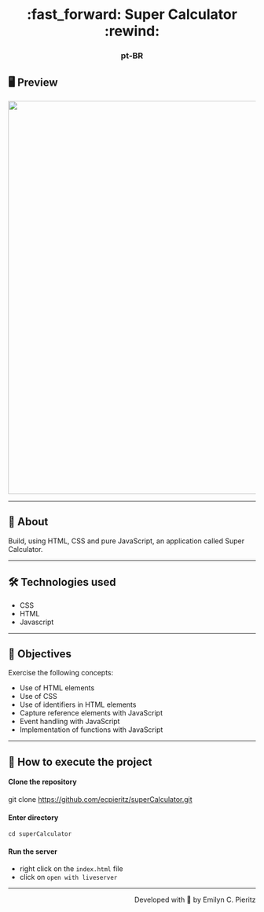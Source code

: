 <h1 align = "center"> :fast_forward: Super Calculator :rewind: </h1>
<h3 align = "center"> pt-BR </h3>

## 🖥 Preview
<p align = "center">
  <img src = "https://github.com/ecpieritz/superCalculator/blob/master/super-calculator-print.jpg?raw=true" width = "800">
</p>

---

## 📖 About
<p>Build, using HTML, CSS and pure JavaScript, an application called Super Calculator.</p>

---

## 🛠 Technologies used
- CSS
- HTML
- Javascript

---

## :pushpin: Objectives
Exercise the following concepts:
- Use of HTML elements
- Use of CSS
- Use of identifiers in HTML elements
- Capture reference elements with JavaScript
- Event handling with JavaScript
- Implementation of functions with JavaScript

---

## 🚀 How to execute the project
#### Clone the repository
git clone https://github.com/ecpieritz/superCalculator.git

#### Enter directory
`cd superCalculator`

#### Run the server
- right click on the `index.html` file
- click on `open with liveserver`

---
<p align = "right">Developed with 💙 by Emilyn C. Pieritz</p>
